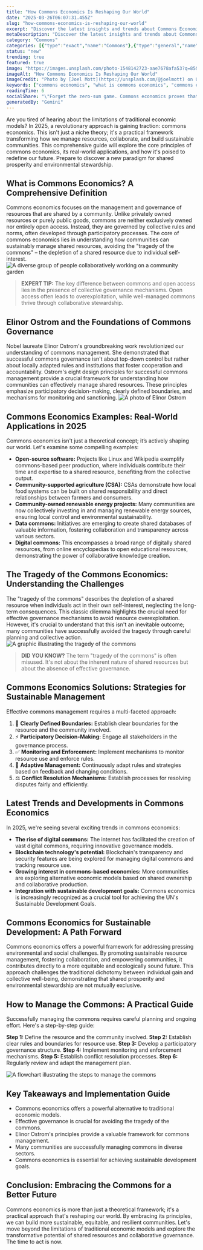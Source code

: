 ```yaml
---
title: "How Commons Economics Is Reshaping Our World"
date: "2025-03-26T06:07:31.455Z"
slug: "how-commons-economics-is-reshaping-our-world"
excerpt: "Discover the latest insights and trends about Commons Economics. This comprehensive guide covers everything you need to know about Commons Economics in 2025."
metaDescription: "Discover the latest insights and trends about Commons Economics. This comprehensive guide covers everything you need to know about Commons Economics in 202..."
category: "Commons"
categories: [{"type":"exact","name":"Commons"},{"type":"general","name":"Governance"},{"type":"medium","name":"Resource Management"},{"type":"specific","name":"Water Rights"},{"type":"niche","name":"Irrigation Systems"}]
status: "new"
trending: true
featured: true
image: "https://images.unsplash.com/photo-1548142723-aae7678afa53?q=85&w=1200&fit=max&fm=webp&auto=compress"
imageAlt: "How Commons Economics Is Reshaping Our World"
imageCredit: "Photo by [Joel Mott](https://unsplash.com/@joelmott) on Unsplash"
keywords: ["commons economics", "what is commons economics", "commons economics examples", "commons economics definition", "Elinor Ostrom commons", "tragedy of the commons economics", "commons economics solutions", "commons based peer production", "how to manage the commons", "commons economics for sustainable development"]
readingTime: 6
socialShare: "\"Forget the zero-sum game. Commons economics proves that shared resources, when managed collaboratively, can create abundance for all.\""
generatedBy: "Gemini"
---
```




Are you tired of hearing about the limitations of traditional economic models?  In 2025, a revolutionary approach is gaining traction: commons economics. This isn't just a niche theory; it's a practical framework transforming how we manage resources, collaborate, and build sustainable communities. This comprehensive guide will explore the core principles of commons economics, its real-world applications, and how it's poised to redefine our future.  Prepare to discover a new paradigm for shared prosperity and environmental stewardship.

## What is Commons Economics? A Comprehensive Definition

Commons economics focuses on the management and governance of resources that are shared by a community.  Unlike privately owned resources or purely public goods, commons are neither exclusively owned nor entirely open access.  Instead, they are governed by collective rules and norms, often developed through participatory processes.  The core of commons economics lies in understanding how communities can sustainably manage shared resources, avoiding the "tragedy of the commons" – the depletion of a shared resource due to individual self-interest. ![A diverse group of people collaboratively working on a community garden](https://images.unsplash.com/photo-1518302057166-c990a3585cc3?q=85&w=1200&fit=max&fm=webp&auto=compress)

> **EXPERT TIP:**  The key difference between commons and open access lies in the presence of collective governance mechanisms.  Open access often leads to overexploitation, while well-managed commons thrive through collaborative stewardship.

## Elinor Ostrom and the Foundations of Commons Governance

Nobel laureate Elinor Ostrom's groundbreaking work revolutionized our understanding of commons management.  She demonstrated that successful commons governance isn't about top-down control but rather about locally adapted rules and institutions that foster cooperation and accountability. Ostrom's eight design principles for successful commons management provide a crucial framework for understanding how communities can effectively manage shared resources. These principles emphasize participatory decision-making, clearly defined boundaries, and mechanisms for monitoring and sanctioning. ![A photo of Elinor Ostrom](https://images.unsplash.com/photo-1561065465-0928c7ee69cb?q=85&w=1200&fit=max&fm=webp&auto=compress)

## Commons Economics Examples: Real-World Applications in 2025

Commons economics isn't just a theoretical concept; it’s actively shaping our world.  Let's examine some compelling examples:

* **Open-source software:**  Projects like Linux and Wikipedia exemplify commons-based peer production, where individuals contribute their time and expertise to a shared resource, benefiting from the collective output.
* **Community-supported agriculture (CSA):** CSAs demonstrate how local food systems can be built on shared responsibility and direct relationships between farmers and consumers.
* **Community-owned renewable energy projects:**  Many communities are now collectively investing in and managing renewable energy sources, ensuring local control and environmental sustainability.
* **Data commons:** Initiatives are emerging to create shared databases of valuable information, fostering collaboration and transparency across various sectors.
* **Digital commons:**  This encompasses a broad range of digitally shared resources, from online encyclopedias to open educational resources, demonstrating the power of collaborative knowledge creation.

## The Tragedy of the Commons Economics: Understanding the Challenges

The "tragedy of the commons" describes the depletion of a shared resource when individuals act in their own self-interest, neglecting the long-term consequences.  This classic dilemma highlights the crucial need for effective governance mechanisms to avoid resource overexploitation.  However, it's crucial to understand that this isn't an inevitable outcome; many communities have successfully avoided the tragedy through careful planning and collective action. ![A graphic illustrating the tragedy of the commons](https://images.unsplash.com/photo-1573666033935-0bf7bb387acf?q=85&w=1200&fit=max&fm=webp&auto=compress)

> **DID YOU KNOW?**  The term "tragedy of the commons" is often misused. It's not about the inherent nature of shared resources but about the absence of effective governance.

## Commons Economics Solutions:  Strategies for Sustainable Management

Effective commons management requires a multi-faceted approach:

1. 🔑 **Clearly Defined Boundaries:**  Establish clear boundaries for the resource and the community involved.
2. ⚡ **Participatory Decision-Making:**  Engage all stakeholders in the governance process.
3. ✅ **Monitoring and Enforcement:**  Implement mechanisms to monitor resource use and enforce rules.
4. 🤝 **Adaptive Management:**  Continuously adapt rules and strategies based on feedback and changing conditions.
5. ⚖️ **Conflict Resolution Mechanisms:**  Establish processes for resolving disputes fairly and efficiently.

## Latest Trends and Developments in Commons Economics

In 2025, we're seeing several exciting trends in commons economics:

* **The rise of digital commons:** The internet has facilitated the creation of vast digital commons, requiring innovative governance models.
* **Blockchain technology's potential:** Blockchain's transparency and security features are being explored for managing digital commons and tracking resource use.
* **Growing interest in commons-based economies:**  More communities are exploring alternative economic models based on shared ownership and collaborative production.
* **Integration with sustainable development goals:** Commons economics is increasingly recognized as a crucial tool for achieving the UN's Sustainable Development Goals.

## Commons Economics for Sustainable Development: A Path Forward

Commons economics offers a powerful framework for addressing pressing environmental and social challenges. By promoting sustainable resource management, fostering collaboration, and empowering communities, it contributes directly to a more equitable and ecologically sound future.  This approach challenges the traditional dichotomy between individual gain and collective well-being, demonstrating that shared prosperity and environmental stewardship are not mutually exclusive.

## How to Manage the Commons: A Practical Guide

Successfully managing the commons requires careful planning and ongoing effort. Here's a step-by-step guide:

**Step 1:** Define the resource and the community involved.
**Step 2:** Establish clear rules and boundaries for resource use.
**Step 3:** Develop a participatory governance structure.
**Step 4:** Implement monitoring and enforcement mechanisms.
**Step 5:** Establish conflict resolution processes.
**Step 6:** Regularly review and adapt the management plan.

![A flowchart illustrating the steps to manage the commons](https://images.unsplash.com/photo-1541596993953-970dd2ffdbdb?q=85&w=1200&fit=max&fm=webp&auto=compress)

## Key Takeaways and Implementation Guide

* Commons economics offers a powerful alternative to traditional economic models.
* Effective governance is crucial for avoiding the tragedy of the commons.
* Elinor Ostrom's principles provide a valuable framework for commons management.
* Many communities are successfully managing commons in diverse sectors.
* Commons economics is essential for achieving sustainable development goals.

## Conclusion: Embracing the Commons for a Better Future

Commons economics is more than just a theoretical framework; it's a practical approach that's reshaping our world.  By embracing its principles, we can build more sustainable, equitable, and resilient communities.  Let's move beyond the limitations of traditional economic models and explore the transformative potential of shared resources and collaborative governance.  The time to act is now.

